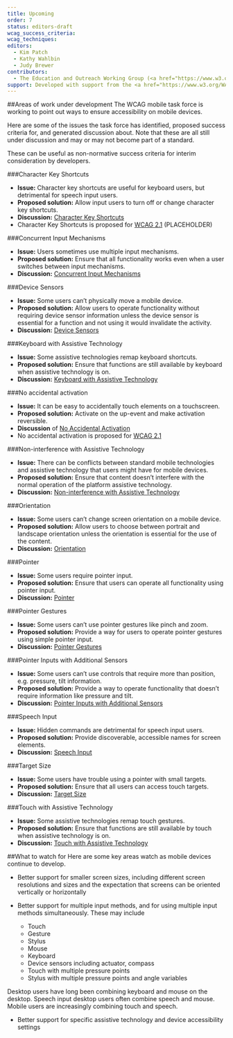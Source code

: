 ```yaml
---
title: Upcoming
order: 7
status: editors-draft
wcag_success_criteria:
wcag_techniques:
editors:
  - Kim Patch
  - Kathy Wahlbin
  - Judy Brewer
contributors:
  - The Education and Outreach Working Group (<a href="https://www.w3.org/WAI/EO/">EOWG</a>)
support: Developed with support from the <a href="https://www.w3.org/WAI/WCAGTA/">U.S. Access Board, WCAG TA Project</a>
---
```

##Areas of work under development
The WCAG mobile task force is working to point out ways to ensure accessibility on mobile devices.

Here are some of the issues the task force has identified, proposed success criteria for, and generated discussion about. Note that these are all still under discussion and may or may not become part of a standard.

These can be useful as non-normative success criteria for interim consideration by developers.

###Character Key Shortcuts

* **Issue:** Character key shortcuts are useful for keyboard users, but detrimental for speech input users.
* **Proposed solution:** Allow input users to turn off or change character key shortcuts.
* **Discussion:** [Character Key Shortcuts](https://github.com/w3c/wcag21/issues/69)
* Character Key Shortcuts is proposed for [WCAG 2.1](PLACEHOLDER) (PLACEHOLDER)

###Concurrent Input Mechanisms
* **Issue:** Users sometimes use multiple input mechanisms.
* **Proposed solution:** Ensure that all functionality works even when a user switches between input mechanisms.
* **Discussion:** [Concurrent Input Mechanisms](https://github.com/w3c/wcag21/issues/64)

###Device Sensors
* **Issue:** Some users can’t physically move a mobile device.
* **Proposed solution:** Allow users to operate functionality without requiring device sensor information unless the device sensor is essential for a function and not using it would invalidate the activity.
* **Discussion:** [Device Sensors](https://github.com/w3c/wcag21/issues/67)

###Keyboard with Assistive Technology
* **Issue:** Some assistive technologies remap keyboard shortcuts.
* **Proposed solution:** Ensure that functions are still available by keyboard when assistive technology is on.
* **Discussion:** [Keyboard with Assistive Technology](https://github.com/w3c/wcag21/issues/62)

###No accidental activation
* **Issue:** It can be easy to accidentally touch elements on a touchscreen.
* **Proposed solution:** Activate on the up-event and make activation reversible.
* **Discussion** of [No Accidental Activation](https://github.com/w3c/wcag21/issues/65)
* No accidental activation is proposed for [WCAG 2.1](https://rawgit.com/w3c/wcag21/orientation_ISSUE-70/guidelines/#accidental-activation)

###Non-interference with Assistive Technology
* **Issue:** There can be conflicts between standard mobile technologies and assistive technology that users might have for mobile devices.
* **Proposed solution:** Ensure that content doesn’t interfere with the normal operation of the platform assistive technology.
* **Discussion:** [Non-interference with Assistive Technology](https://github.com/w3c/wcag21/issues/71)

###Orientation
* **Issue:** Some users can’t change screen orientation on a mobile device.
* **Proposed solution:** Allow users to choose between portrait and landscape orientation unless the orientation is essential for the use of the content.
* **Discussion:** [Orientation](https://github.com/w3c/wcag21/issues/70)

###Pointer
* **Issue:** Some users require pointer input.
* **Proposed solution:** Ensure that users can operate all functionality using pointer input.
* **Discussion:** [Pointer](https://github.com/w3c/wcag21/issues/59)

###Pointer Gestures
* **Issue:** Some users can’t use pointer gestures like pinch and zoom.
* **Proposed solution:** Provide a way for users to operate pointer gestures using simple pointer input.
* **Discussion:** [Pointer Gestures](https://github.com/w3c/wcag21/issues/61)

###Pointer Inputs with Additional Sensors
* **Issue:** Some users can’t use controls that require more than position, e.g. pressure, tilt information.
* **Proposed solution:** Provide a way to operate functionality that doesn’t require information like pressure and tilt.
* **Discussion:** [Pointer Inputs with Additional Sensors](https://github.com/w3c/wcag21/issues/66)

###Speech Input
* **Issue:** Hidden commands are detrimental for speech input users.
* **Proposed solution:** Provide discoverable, accessible names for screen elements.
* **Discussion:** [Speech Input](https://github.com/w3c/wcag21/issues/68)

###Target Size
* **Issue:** Some users have trouble using a pointer with small targets.
* **Proposed solution:** Ensure that all users can access touch targets.
* **Discussion:** [Target Size](https://github.com/w3c/wcag21/issues/60)

###Touch with Assistive Technology
* **Issue:** Some assistive technologies remap touch gestures.
* **Proposed solution:** Ensure that functions are still available by touch when assistive technology is on.
* **Discussion:** [Touch with Assistive Technology](https://github.com/w3c/wcag21/issues/63)


##What to watch for
Here are some key areas watch as mobile devices continue to develop.

- Better support for smaller screen sizes, including different screen resolutions and sizes and the expectation that screens can be oriented vertically or horizontally

- Better support for multiple input methods, and for using multiple input methods simultaneously. These may include
    - Touch
    - Gesture
    - Stylus
    - Mouse
    - Keyboard
    - Device sensors including actuator, compass
    - Touch with multiple pressure points
    - Stylus with multiple pressure points and angle variables

Desktop users have long been combining keyboard and mouse on the desktop. Speech input desktop users often combine speech and mouse. Mobile users are increasingly combining touch and speech.

- Better support for specific assistive technology and device accessibility settings
